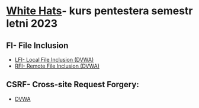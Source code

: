 # [White Hats](https://whitehats.pwr.edu.pl/)- kurs pentestera semestr letni 2023

## FI- File Inclusion
 - [LFI- Local File Inclusion (DVWA)]()
 - [RFI- Remote File Inclusion (DVWA)]()
 
## CSRF- Cross-site Request Forgery:
 - [DVWA]()
